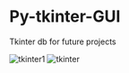 # Py-tkinter-GUI
Tkinter db for future projects


![tkinter1](https://user-images.githubusercontent.com/39014985/195648351-1d33e390-5517-4423-bfb7-f6be79b2df8a.PNG)
![tkinter](https://user-images.githubusercontent.com/39014985/195648404-bba503d2-52d1-4083-aa62-c8eb904889ac.PNG)
